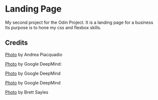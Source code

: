 # Landing Page

My second project for the Odin Project. It is a landing page for a business
Its purpose is to hone my css and flexbox skills.


## Credits
[Photo](https://www.pexels.com/photo/man-in-white-dress-shirt-sitting-on-black-rolling-chair-while-facing-black-computer-set-and-smiling-840996/) by Andrea Piacquadio

[Photo](https://www.pexels.com/photo/an-artist-s-illustration-of-artificial-intelligence-ai-this-image-depicts-the-process-used-by-text-to-image-diffusion-models-it-was-created-by-linus-zoll-as-part-of-the-visualising-ai-18069157/) by Google DeepMind:

[Photo](https://www.pexels.com/photo/an-artist-s-illustration-of-artificial-intelligence-ai-this-image-represents-the-role-of-ai-in-computer-optimisation-for-reduced-energy-consumption-it-was-created-by-linus-zoll-as-part-18069081/) by Google DeepMind

[Photo](https://www.pexels.com/photo/an-artist-s-illustration-of-artificial-intelligence-ai-this-image-represents-how-ai-accountability-is-a-strong-foundation-in-a-world-of-unpredictability-it-was-created-by-champ-panupon-17483809/) by Google DeepMind

[Photo](https://www.pexels.com/photo/01-52-time-readout-2388570/) by Brett Sayles
